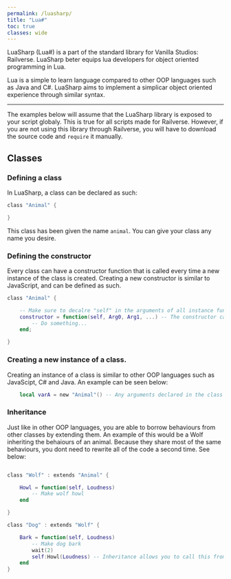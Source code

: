 ```yaml
---
permalink: /luasharp/
title: "Lua#"
toc: true
classes: wide
---
```


LuaSharp (Lua#) is a part of the standard library for Vanilla Studios: Railverse. LuaSharp beter equips lua developers for object oriented programming in Lua.

Lua is a simple to learn language compared to other OOP languages such as Java and C#. LuaSharp aims to implement a simplicar object oriented experience through similar syntax.

___

The examples below will assume that the LuaSharp library is exposed to your script globaly. This is true for all scripts made for Railverse. However, if you are not using this library through Railverse, you will have to download the source code and ``require`` it manually.

## Classes
### Defining a class
In LuaSharp, a class can be declared as such:

```lua
class "Animal" {

}
```

This class has been given the name `animal`. You can give your class any name you desire.

### Defining the constructor
Every class can have a constructor function that is called every time a new instance of the class is created. Creating a new constructor is similar to JavaScript, and can be defined as such.

```lua
class "Animal" {

    -- Make sure to decalre "self" in the arguments of all instance functions.
    constructor = function(self, Arg0, Arg1, ...) -- The constructor can have arguments passed in.
        -- Do something...
    end;

}
```

### Creating a new instance of a class.

Creating an instance of a class is similar to other OOP languages such as JavaScipt, C# and Java. An example can be seen below:
```lua
    local varA = new "Animal"() -- Any arguments declared in the class constructor can be passed here.
```

### Inheritance

Just like in other OOP languages, you are able to borrow behaviours from other classes by extending them. An example of this would be a Wolf inheriting the behaiours of an animal. Because they share most of the same behaviours, you dont need to rewrite all of the code a second time. See below:
```lua

class "Wolf" : extends "Animal" {

    Howl = function(self, Loudness)
        -- Make wolf howl
    end

}

class "Dog" : extends "Wolf" {

    Bark = function(self, Loudness)
        -- Make dog bark
        wait(2)
        self:Howl(Loudness) -- Inheritance allows you to call this from the inherited class.
    end
}
```
